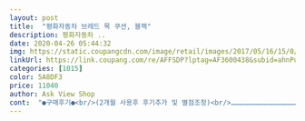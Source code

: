 ```yaml
---
layout: post 
title:  "평화자동차 브레드 목 쿠션, 블랙" 
description: 평화자동차 ..
date: 2020-04-26 05:44:32 
img: https://static.coupangcdn.com/image/retail/images/2017/05/16/15/0/984c6238-3068-485d-a423-d71d9a2e1df3.jpg 
linkUrl: https://link.coupang.com/re/AFFSDP?lptag=AF3600438&subid=ahnPublicAsk&pageKey=16514479&itemId=85754418&vendorItemId=3145855339&traceid=V0-113-4a541f3ab1d59cca 
categories: [1015] 
color: 5A8DF3 
price: 11040 
author: Ask View Shop 
cont:  "●구매후기●<br/>(2개월 사용후 후기추가 및 별점조정)<br/>……………………………………………………………………………………………<br/>검정해도 됬을뻔한데 구지 빨간색으로 만든이유를 모르겠네요ㅎㅎ<br/>그나마 이게 장착한 느낌도 나고... <br/><br/>근데 뒷쪽에 매쉬부분이라해야되나 설치하면 가려지는 부분이긴한데 빨간색이라 쫌거슬려서 별히라 빼요 어차피 사진처럼 저렇게 헤드를높여 쓰지는 않지만요 최대한내려도 뒷자리에서는 살짝씩 보이긴해요<br/>단!<br/>모닝 특성탓인지 몰라도... <br/><br/>목은 편안합니다.<br/><br/>목을 전혀 지탱해 주지 못해서<br/>목쿠션으로써 기능(?)을 하는거 같네요<br/>사기전에는 너무 불룩불룩하게 생긴거 아닌가생각했었는데요<br/>사용해보니(티볼리) 그렇게 많이 튀지도않고 차에 무난하게 잘어울리네요<br/>설치를 잘못한건지  .<br/>.<br/>운전석꺼는 고정시킨게 자꾸  위로 올라와여, 암튼 되게 푹신하고 두께감도 있어서  자연스럽게 목 받쳐주고 좋아여한달전에 남친이랑 같이 편하게쓰려고 샀지만  전 설치해보고  한두번 써보고 헤어져서 그 이후 사용후기는 잘 모르겠어요ㅋㅋ<br/>싼맛에 달구름 목쿠션 구매했었는데<br/>엄마도 타보시더니 목이 뭐 이렇게 편한게 있냐고 하시네요ㅎㅎ<br/>일주넘게 사용해본결과<br/>일주일만에 새로 구매!<br/>있으나마나 한 수준이라서... <br/><br/>장착을 조금 높은쪽(3번째 사진참고)에 해야 할듯ㅠ<br/>지금은 그냥 매달아만 둔 수준이네요ㅠ<br/>차종별로 차이는 있겠지만... <br/><br/>최소한 모닝에는 전혀 제구실을 못합니다.<br/><br/>출퇴근용으로 중고로 모닝 한대 구매해서<br/>쿠션에 빵빵함도 다 빠져버렸고... <br/><br/>타시는분마다 이런건 어디서 샀냐고 목이 머이래 편하냐고 물어보시네요ㅎㅎ<br/>하나사고 신랑차에도 설치한다고 2개더 추가구매했어요 적당한높이에 편한거 같아요ㅎㅎ<br/>한달넘게 사용해본결과<br/>현재 목쿠션으로써 기능을 아예 상실한 상태네요ㅠ<br/>" 
---
```

